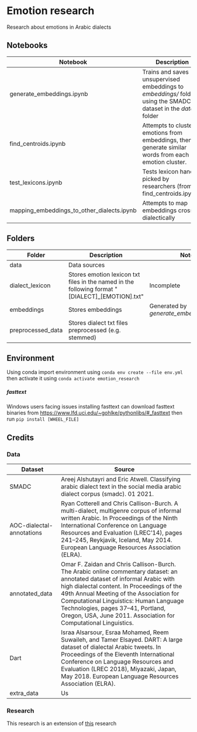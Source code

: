 # Emotion research

Research about emotions in Arabic dialects

## Notebooks

| **Notebook**                               | **Description**                                                                                               | **Notes**                                      |
|--------------------------------------------|---------------------------------------------------------------------------------------------------------------|------------------------------------------------|
| generate_embeddings.ipynb                  | Trains and saves unsupervised embeddings to _embeddings/_ folder using the SMADC dataset in the _data_ folder |                                                |
| find_centroids.ipynb                       | Attempts to cluster emotions from embeddings, then generate similar words from each emotion cluster.          | Requires running generate_embeddings.ipynb     |
| test_lexicons.ipynb                        | Tests lexicon hand picked by researchers (from find_centroids.ipynb).                                         |                                                |
| mapping_embeddings_to_other_dialects.ipynb | Attempts to map embeddings cross dialectically                                                                | Is not supported by the environment in env.yml |

## Folders

| Folder            | Description                                                                                     | Notes                                    |
|-------------------|-------------------------------------------------------------------------------------------------|------------------------------------------|
| data              | Data sources                                                                                    |                                          |
| dialect_lexicon   | Stores emotion lexicon txt files in the named in the following format "[DIALECT]_[EMOTION].txt" | Incomplete                               |
| embeddings        | Stores embeddings                                                                               | Generated by _generate_embeddings.ipynb_ |
| preprocessed_data | Stores dialect txt files preprocessed (e.g. stemmed)                                            |                                          |


## Environment

Using conda import environment using ```conda env create --file env.yml``` then activate it using ```conda activate emotion_research```

##### fasttext

Windows users facing issues installing fasttext can download fasttext binaries from https://www.lfd.uci.edu/~gohlke/pythonlibs/#_fasttext then run ```pip install [WHEEL_FILE]```

## Credits

### Data

| **Dataset**               | **Source**                                                                                                                                                                                                                                                                                                                                                             |
|---------------------------|------------------------------------------------------------------------------------------------------------------------------------------------------------------------------------------------------------------------------------------------------------------------------------------------------------------------------------------------------------------------|
| SMADC                     | Areej Alshutayri and Eric Atwell. Classifying arabic dialect text in the social media arabic dialect corpus (smadc). 01 2021.                                                                                                                                                                                                                                          |
| AOC-dialectal-annotations | Ryan Cotterell and Chris Callison-Burch. A multi-dialect, multigenre corpus of informal written Arabic. In Proceedings of the Ninth International Conference on Language Resources and Evaluation (LREC’14), pages 241–245, Reykjavik, Iceland, May 2014. European Language Resources Association (ELRA).                                                              |
| annotated_data            | Omar F. Zaidan and Chris Callison-Burch. The Arabic online commentary dataset: an annotated dataset of informal Arabic with high dialectal content. In Proceedings of the 49th Annual Meeting of the Association for Computational Linguistics: Human Language Technologies, pages 37–41, Portland, Oregon, USA, June 2011. Association for Computational Linguistics. |
| Dart                      | Israa Alsarsour, Esraa Mohamed, Reem Suwaileh, and Tamer Elsayed. DART: A large dataset of dialectal Arabic tweets. In Proceedings of the Eleventh International Conference on Language Resources and Evaluation (LREC 2018), Miyazaki, Japan, May 2018. European Language Resources Association (ELRA).                                                               |
| extra_data                | Us                                                                                                                                                                                                                                                                                                                                                                     |

### Research

This research is an extension of [this](https://github.com/d7miiZ/Dialect-Graduation-Project) research
